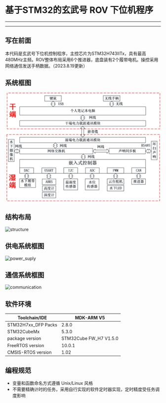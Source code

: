 # 基于STM32的玄武号 ROV 下位机程序

---

---

## 写在前面

本代码是玄武号下位机控制程序，主控芯片为STM32H743IITx，具有最高480MHz主频。ROV整体布局采用6个推进器，底盘装有2个履带电机。操控采用网络通信发送手柄数据。（2023.8.19更新）

## 系统框图

![system](https://github.com/Von-Mises/ROV_STM32/blob/main/doc/image/communication.png)

## 结构布局

![structure](D:\Git_storage\ROV_STM32\doc\image\structure.png)

## 供电系统框图

![power_suply](D:\Git_storage\ROV_STM32\doc\image\power_suply.png)

## 通信系统框图

![communication](D:\Git_storage\ROV_STM32\doc\image\communication.png)

## 软件环境

| Toolchain/IDE       | MDK-ARM V5             |
| ------------------- | ---------------------- |
| STM32H7xx_DFP Packs | 2.8.0                  |
| STM32CubeMx         | 5.3.0                  |
| package version     | STM32Cube FW_H7 V1.5.0 |
| FreeRTOS version    | 10.0.1                 |
| CMSIS-RTOS version  | 1.02                   |

## 编程规范

- 变量和函数命名方式遵循 Unix/Linux 风格
- 不需要精确计时的任务，采用自行实现的软件定时器实现，定时精度受任务调度影响
